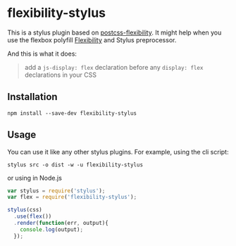 # flexibility-stylus
This is a stylus plugin based on [postcss-flexibility](https://github.com/7rulnik/postcss-flexibility). It might help when you use the flexbox polyfill [Flexibility](https://github.com/jonathantneal/flexibility) and Stylus preprocessor. 

And this is what it does: 
> add a `js-display: flex` declaration before any `display: flex` declarations in your CSS

## Installation
    npm install --save-dev flexibility-stylus

## Usage
You can use it like any other stylus plugins. For example, using the cli script:

    stylus src -o dist -w -u flexibility-stylus 

or using in Node.js

````js
var stylus = require('stylus');
var flex = require('flexibility-stylus');

stylus(css)
  .use(flex())
  .render(function(err, output){
    console.log(output);
  });
````